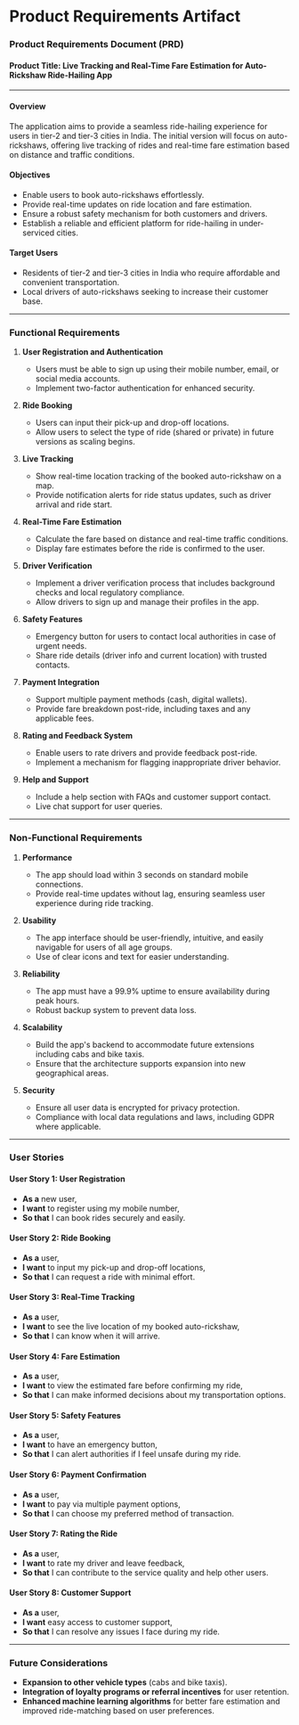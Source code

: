 # Product Requirements Artifact

### Product Requirements Document (PRD)

#### Product Title: Live Tracking and Real-Time Fare Estimation for Auto-Rickshaw Ride-Hailing App

---

#### Overview
The application aims to provide a seamless ride-hailing experience for users in tier-2 and tier-3 cities in India. The initial version will focus on auto-rickshaws, offering live tracking of rides and real-time fare estimation based on distance and traffic conditions. 

#### Objectives
- Enable users to book auto-rickshaws effortlessly.
- Provide real-time updates on ride location and fare estimation.
- Ensure a robust safety mechanism for both customers and drivers.
- Establish a reliable and efficient platform for ride-hailing in under-serviced cities.

#### Target Users
- Residents of tier-2 and tier-3 cities in India who require affordable and convenient transportation.
- Local drivers of auto-rickshaws seeking to increase their customer base.

---

### Functional Requirements

1. **User Registration and Authentication**
   - Users must be able to sign up using their mobile number, email, or social media accounts.
   - Implement two-factor authentication for enhanced security.

2. **Ride Booking**
   - Users can input their pick-up and drop-off locations.
   - Allow users to select the type of ride (shared or private) in future versions as scaling begins.

3. **Live Tracking**
   - Show real-time location tracking of the booked auto-rickshaw on a map.
   - Provide notification alerts for ride status updates, such as driver arrival and ride start.

4. **Real-Time Fare Estimation**
   - Calculate the fare based on distance and real-time traffic conditions.
   - Display fare estimates before the ride is confirmed to the user.

5. **Driver Verification**
   - Implement a driver verification process that includes background checks and local regulatory compliance.
   - Allow drivers to sign up and manage their profiles in the app.

6. **Safety Features**
   - Emergency button for users to contact local authorities in case of urgent needs.
   - Share ride details (driver info and current location) with trusted contacts.

7. **Payment Integration**
   - Support multiple payment methods (cash, digital wallets).
   - Provide fare breakdown post-ride, including taxes and any applicable fees.

8. **Rating and Feedback System**
   - Enable users to rate drivers and provide feedback post-ride.
   - Implement a mechanism for flagging inappropriate driver behavior.

9. **Help and Support**
   - Include a help section with FAQs and customer support contact.
   - Live chat support for user queries.

---

### Non-Functional Requirements

1. **Performance**
   - The app should load within 3 seconds on standard mobile connections.
   - Provide real-time updates without lag, ensuring seamless user experience during ride tracking.

2. **Usability**
   - The app interface should be user-friendly, intuitive, and easily navigable for users of all age groups.
   - Use of clear icons and text for easier understanding.

3. **Reliability**
   - The app must have a 99.9% uptime to ensure availability during peak hours.
   - Robust backup system to prevent data loss.

4. **Scalability**
   - Build the app's backend to accommodate future extensions including cabs and bike taxis.
   - Ensure that the architecture supports expansion into new geographical areas.

5. **Security**
   - Ensure all user data is encrypted for privacy protection.
   - Compliance with local data regulations and laws, including GDPR where applicable.

---

### User Stories

#### User Story 1: User Registration
- **As a** new user, 
- **I want** to register using my mobile number, 
- **So that** I can book rides securely and easily.

#### User Story 2: Ride Booking
- **As a** user, 
- **I want** to input my pick-up and drop-off locations, 
- **So that** I can request a ride with minimal effort.

#### User Story 3: Real-Time Tracking
- **As a** user,
- **I want** to see the live location of my booked auto-rickshaw,
- **So that** I can know when it will arrive.

#### User Story 4: Fare Estimation
- **As a** user,
- **I want** to view the estimated fare before confirming my ride,
- **So that** I can make informed decisions about my transportation options.

#### User Story 5: Safety Features
- **As a** user,
- **I want** to have an emergency button,
- **So that** I can alert authorities if I feel unsafe during my ride.

#### User Story 6: Payment Confirmation
- **As a** user,
- **I want** to pay via multiple payment options,
- **So that** I can choose my preferred method of transaction.

#### User Story 7: Rating the Ride
- **As a** user,
- **I want** to rate my driver and leave feedback,
- **So that** I can contribute to the service quality and help other users.

#### User Story 8: Customer Support
- **As a** user,
- **I want** easy access to customer support,
- **So that** I can resolve any issues I face during my ride.

---

### Future Considerations
- **Expansion to other vehicle types** (cabs and bike taxis).
- **Integration of loyalty programs or referral incentives** for user retention.
- **Enhanced machine learning algorithms** for better fare estimation and improved ride-matching based on user preferences.